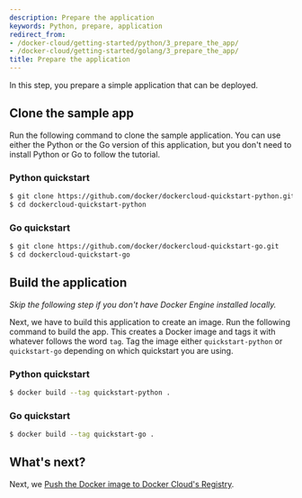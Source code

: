 ```yaml
---
description: Prepare the application
keywords: Python, prepare, application
redirect_from:
- /docker-cloud/getting-started/python/3_prepare_the_app/
- /docker-cloud/getting-started/golang/3_prepare_the_app/
title: Prepare the application
---
```


In this step, you prepare a simple application that can be deployed.

## Clone the sample app

Run the following command to clone the sample application. You can use
either the Python or the Go version of this application, but you don't need to
install Python or Go to follow the tutorial.

### Python quickstart

```bash
$ git clone https://github.com/docker/dockercloud-quickstart-python.git
$ cd dockercloud-quickstart-python
```

### Go quickstart

```bash
$ git clone https://github.com/docker/dockercloud-quickstart-go.git
$ cd dockercloud-quickstart-go
```

## Build the application

*Skip the following step if you don't have Docker Engine installed locally.*

Next, we have to build this application to create an image. Run the following command to build the app. This creates a Docker image and tags it with whatever follows the word `tag`. Tag the image either `quickstart-python` or `quickstart-go` depending on which quickstart you are using.

### Python quickstart

```bash
$ docker build --tag quickstart-python .
```

### Go quickstart

```bash
$ docker build --tag quickstart-go .
```

## What's next?

Next, we [Push the Docker image to Docker Cloud's Registry](4_push_to_cloud_registry.md).
